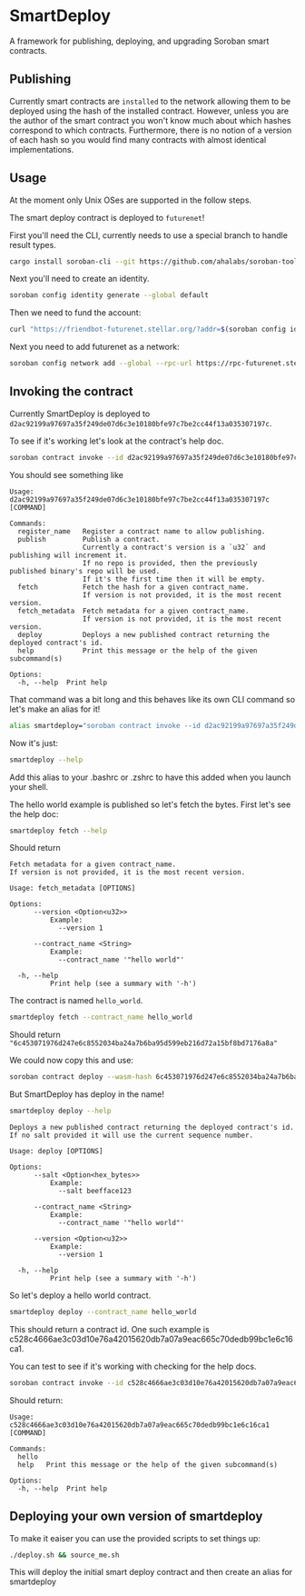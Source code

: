 # SmartDeploy

A framework for publishing, deploying, and upgrading Soroban smart contracts.

## Publishing

Currently smart contracts are `installed` to the network allowing them to be deployed using the hash of the installed contract. However, unless you are the author of the smart contract you won't know much about which hashes correspond to which contracts.  Furthermore, there is no notion of a version of each hash so you would find many contracts with almost identical implementations.



## Usage

At the moment only Unix OSes are supported in the follow steps. 

The smart deploy contract is deployed to `futurenet`!

First you'll need the CLI, currently needs to use a special branch to handle result types.

```bash
cargo install soroban-cli --git https://github.com/ahalabs/soroban-tools --rev 1b13fdb89f43bcbb8646fc8e3642264873a2b2fb
```

Next you'll need to create an identity.

```bash
soroban config identity generate --global default
```

Then we need to fund the account:

```bash
curl "https://friendbot-futurenet.stellar.org/?addr=$(soroban config identity address --global default)"
```


Next you need to add futurenet as a network:

```bash
soroban config network add --global --rpc-url https://rpc-futurenet.stellar.org:443/soroban/rpc --network-passphrase "Test SDF Future Network ; October 2022" futurenet
```

## Invoking the contract

Currently SmartDeploy is deployed to `d2ac92199a97697a35f249de07d6c3e10180bfe97c7be2cc44f13a035307197c`.

To see if it's working let's look at the contract's help doc.

```bash
soroban contract invoke --id d2ac92199a97697a35f249de07d6c3e10180bfe97c7be2cc44f13a035307197c --network futurenet --source default -- --help
```

You should see something like

```
Usage: d2ac92199a97697a35f249de07d6c3e10180bfe97c7be2cc44f13a035307197c [COMMAND]

Commands:
  register_name   Register a contract name to allow publishing.
  publish         Publish a contract.
                  Currently a contract's version is a `u32` and publishing will increment it.
                  If no repo is provided, then the previously published binary's repo will be used. 
                  If it's the first time then it will be empty.
  fetch           Fetch the hash for a given contract_name.
                  If version is not provided, it is the most recent version.
  fetch_metadata  Fetch metadata for a given contract_name.
                  If version is not provided, it is the most recent version.
  deploy          Deploys a new published contract returning the deployed contract's id.
  help            Print this message or the help of the given subcommand(s)

Options:
  -h, --help  Print help
```

That command was a bit long and this behaves like its own CLI command so let's make an alias for it!

```bash
alias smartdeploy="soroban contract invoke --id d2ac92199a97697a35f249de07d6c3e10180bfe97c7be2cc44f13a035307197c --network futurenet --source default --"
```

Now it's just:

```bash
smartdeploy --help
```

Add this alias to your .bashrc or .zshrc to have this added when you launch your shell.

The hello world example is published so let's fetch the bytes. First let's see the help doc:

```bash
smartdeploy fetch --help
```

Should return

```
Fetch metadata for a given contract_name.
If version is not provided, it is the most recent version.

Usage: fetch_metadata [OPTIONS]

Options:
      --version <Option<u32>>
          Example:
            --version 1

      --contract_name <String>
          Example:
            --contract_name '"hello world"'

  -h, --help
          Print help (see a summary with '-h')
```

The contract is named `hello_world`.

```bash
smartdeploy fetch --contract_name hello_world
```

Should return `"6c453071976d247e6c8552034ba24a7b6ba95d599eb216d72a15bf8bd7176a8a"`

We could now copy this and use:

```bash
soroban contract deploy --wasm-hash 6c453071976d247e6c8552034ba24a7b6ba95d599eb216d72a15bf8bd7176a8a --identity default --network futurenet`
```

But SmartDeploy has deploy in the name!

```bash
smartdeploy deploy --help
```

```
Deploys a new published contract returning the deployed contract's id.
If no salt provided it will use the current sequence number.

Usage: deploy [OPTIONS]

Options:
      --salt <Option<hex_bytes>>
          Example:
            --salt beefface123

      --contract_name <String>
          Example:
            --contract_name '"hello world"'

      --version <Option<u32>>
          Example:
            --version 1

  -h, --help
          Print help (see a summary with '-h')
```

So let's deploy a hello world contract.

```bash
smartdeploy deploy --contract_name hello_world
```

This should return a contract id.  One such example is c528c4666ae3c03d10e76a42015620db7a07a9eac665c70dedb99bc1e6c16ca1.

You can test to see if it's working with checking for the help docs.

```bash
soroban contract invoke --id c528c4666ae3c03d10e76a42015620db7a07a9eac665c70dedb99bc1e6c16ca1 --network futurenet -- --help
```

Should return:
```
Usage: c528c4666ae3c03d10e76a42015620db7a07a9eac665c70dedb99bc1e6c16ca1 [COMMAND]

Commands:
  hello  
  help   Print this message or the help of the given subcommand(s)

Options:
  -h, --help  Print help

```
## Deploying your own version of smartdeploy

To make it eaiser you can use the provided scripts to set things up:

```bash
./deploy.sh && source_me.sh
```

This will deploy the initial smart deploy contract and then create an alias for smartdeploy